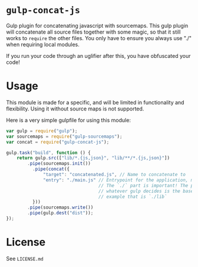 `gulp-concat-js`
====================

Gulp plugin for concatenating javascript with sourcemaps.
This gulp plugin will concatenate all source files together with some magic,
so that it still works to `require` the other files. You only have to ensure you always
use "./" when requiring local modules.

If you run your code through an uglifier after this, you have obfuscated your code!

# Usage
This module is made for a specific, and will be limited in functionality and flexibility.
Using it without source maps is not supported.

Here is a very simple gulpfile for using this module:
```js
var gulp = require("gulp");
var sourcemaps = require("gulp-sourcemaps");
var concat = require("gulp-concat-js");

gulp.task("build", function () {
    return gulp.src(["lib/*.{js,json}", "lib/**/*.{js,json}"])
        .pipe(sourcemaps.init())
          .pipe(concat({
              "target": "concatenated.js", // Name to concatenate to
              "entry": "./main.js" // Entrypoint for the application, main module
                                   // The `./` part is important! The path is relative to
                                   // whatever gulp decides is the base-path, in this
                                   // example that is `./lib`
          }))
        .pipe(sourcemaps.write())
        .pipe(gulp.dest("dist"));
});
```

# License
See `LICENSE.md`
